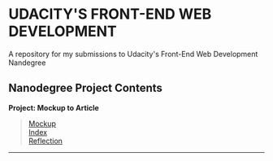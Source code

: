 # UDACITY'S FRONT-END WEB DEVELOPMENT #   
A repository for my submissions to Udacity's Front-End Web Development Nandegree   

## Nanodegree Project Contents ##   
**Project: Mockup to Article**   
> [Mockup](https://github.com/spitsfire/udacity-fewd/blob/master/pj-mockup-to-article/blog-mockup.pdf)   
> [Index](https://github.com/spitsfire/udacity-fewd/blob/master/pj-mockup-to-article/index.html)   
> [Reflection](https://github.com/spitsfire/udacity-fewd/blob/master/pj-mockup-to-article/reflections.md)   
---
